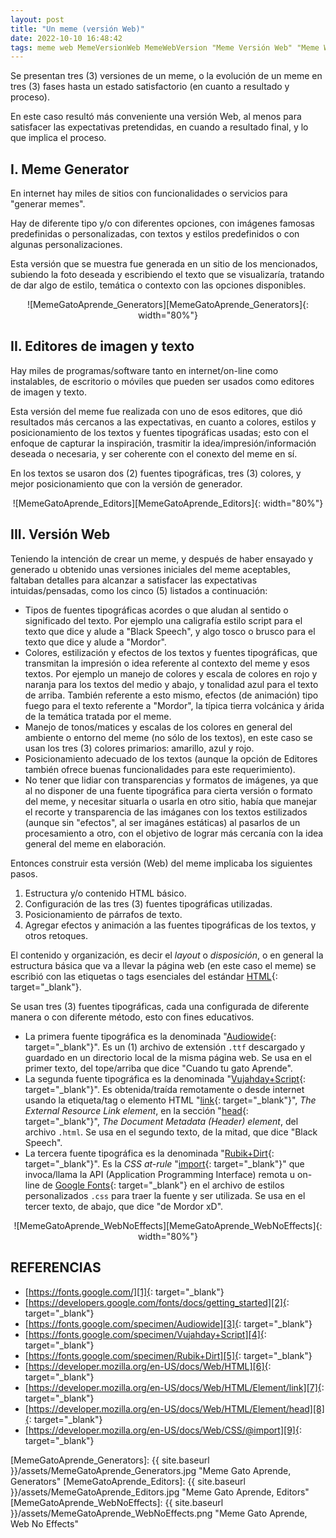 ```yaml
---
layout: post
title: "Un meme (versión Web)"
date: 2022-10-10 16:48:42
tags: meme web MemeVersionWeb MemeWebVersion "Meme Versión Web" "Meme Web Version"
---
```


Se presentan tres (3) versiones de un meme, o la evolución de un meme en tres (3) fases hasta un estado satisfactorio (en cuanto a resultado y proceso).

En este caso resultó más conveniente una versión Web, al menos para satisfacer las expectativas pretendidas, en cuando a resultado final, y lo que implica el proceso.


## I. Meme Generator
En internet hay miles de sitios con funcionalidades o servicios para "generar memes".

Hay de diferente tipo y/o con diferentes opciones, con imágenes famosas predefinidas o personalizadas, con textos y estilos predefinidos o con algunas personalizaciones.

Esta versión que se muestra fue generada en un sitio de los mencionados, subiendo la foto deseada y escribiendo el texto que se visualizaría, tratando de dar algo de estilo, temática o contexto con las opciones disponibles.

<div style="text-align:center" markdown="1">
![MemeGatoAprende_Generators][MemeGatoAprende_Generators]{: width="80%"}
</div>

## II. Editores de imagen y texto
Hay miles de programas/software tanto en internet/on-line como instalables, de escritorio o móviles que pueden ser usados como editores de imagen y texto.

Esta versión del meme fue realizada con uno de esos editores, que dió resultados más cercanos a las expectativas, en cuanto a colores, estilos y posicionamiento de los textos y fuentes tipográficas usadas; esto con el enfoque de capturar la inspiración, trasmitir la idea/impresión/información deseada o necesaria, y ser coherente con el conexto del meme en sí.

En los textos se usaron dos (2) fuentes tipográficas, tres (3) colores, y mejor posicionamiento que con la versión de generador.

<div style="text-align:center" markdown="1">
![MemeGatoAprende_Editors][MemeGatoAprende_Editors]{: width="80%"}
</div>


## III. Versión Web
Teniendo la intención de crear un meme, y después de haber ensayado y generado u obtenido unas versiones iniciales del meme aceptables, faltaban detalles para alcanzar a satisfacer las expectativas intuidas/pensadas, como los cinco (5) listados a continuación:

* Tipos de fuentes tipográficas acordes o que aludan al sentido o significado del texto. Por ejemplo una caligrafía estilo script para el texto que dice y alude a "Black Speech", y algo tosco o brusco para el texto que dice y alude a "Mordor".
* Colores, estilización y efectos de los textos y fuentes tipográficas, que transmitan la impresión o idea referente al contexto del meme y esos textos. Por ejemplo un manejo de colores y escala de colores en rojo y naranja para los textos del medio y abajo, y tonalidad azul para el texto de arriba. También referente a esto mismo, efectos (de animación) tipo fuego para el texto referente a "Mordor", la típica tierra volcánica y árida de la temática tratada por el meme.
* Manejo de tonos/matices y escalas de los colores en general del ambiente o entorno del meme (no sólo de los textos), en este caso se usan los tres (3) colores primarios: amarillo, azul y rojo.
* Posicionamiento adecuado de los textos (aunque la opción de Editores también ofrece buenas funcionalidades para este requerimiento).
* No tener que lidiar con transparencias y formatos de imágenes, ya que al no disponer de una fuente tipográfica para cierta versión o formato del meme, y necesitar situarla o usarla en otro sitio, había que manejar el recorte y transparencia de las imáganes con los textos estilizados (aunque sin "efectos", al ser imagánes estáticas) al pasarlos de un procesamiento a otro, con el objetivo de lograr más cercanía con la idea general del meme en elaboración.

Entonces construir esta versión (Web) del meme implicaba los siguientes pasos.
1. Estructura y/o contenido HTML básico.
2. Configuración de las tres (3) fuentes tipográficas utilizadas.
3. Posicionamiento de párrafos de texto.
4. Agregar efectos y animación a las fuentes tipográficas de los textos, y otros retoques.

El contenido y organización, es decir el *layout* o *disposición*, o en general la estructura básica que va a llevar la página web (en este caso el meme) se escribió con las etiquetas o tags esenciales del estándar [HTML][6]{: target="_blank"}.

Se usan tres (3) fuentes tipográficas, cada una configurada de diferente manera o con diferente método, esto con fines educativos.

* La primera fuente tipográfica es la denominada "[Audiowide][3]{: target="_blank"}". Es un (1) archivo de extensión `.ttf` descargado y guardado en un directorio local de la misma página web. Se usa en el primer texto, del tope/arriba que dice "Cuando tu gato Aprende".
* La segunda fuente tipográfica es la denominada "[Vujahday+Script][4]{: target="_blank"}". Es obtenida/traída remotamente o desde internet usando la etiqueta/tag o elemento HTML "[link][7]{: target="_blank"}", *The External Resource Link element*, en la sección "[head][8]{: target="_blank"}", *The Document Metadata (Header) element*, del archivo `.html`. Se usa en el segundo texto, de la mitad, que dice "Black Speech".
* La tercera fuente tipográfica es la denominada "[Rubik+Dirt][5]{: target="_blank"}". Es la *CSS at-rule* "[import][9]{: target="_blank"}" que invoca/llama la API (Application Programming Interface) remota u on-line de [Google Fonts][1]{: target="_blank"} en el archivo de estilos personalizados `.css` para traer la fuente y ser utilizada. Se usa en el tercer texto, de abajo, que dice "de Mordor xD".

<div style="text-align:center" markdown="1">
![MemeGatoAprende_WebNoEffects][MemeGatoAprende_WebNoEffects]{: width="80%"}
</div>



## REFERENCIAS
* [https://fonts.google.com/][1]{: target="_blank"}
* [https://developers.google.com/fonts/docs/getting_started][2]{: target="_blank"}
* [https://fonts.google.com/specimen/Audiowide][3]{: target="_blank"}
* [https://fonts.google.com/specimen/Vujahday+Script][4]{: target="_blank"}
* [https://fonts.google.com/specimen/Rubik+Dirt][5]{: target="_blank"}
* [https://developer.mozilla.org/en-US/docs/Web/HTML][6]{: target="_blank"}
* [https://developer.mozilla.org/en-US/docs/Web/HTML/Element/link][7]{: target="_blank"}
* [https://developer.mozilla.org/en-US/docs/Web/HTML/Element/head][8]{: target="_blank"}
* [https://developer.mozilla.org/en-US/docs/Web/CSS/@import][9]{: target="_blank"}



[1]: https://fonts.google.com/
[2]: https://developers.google.com/fonts/docs/getting_started
[3]: https://fonts.google.com/specimen/Audiowide
[4]: https://fonts.google.com/specimen/Vujahday+Script
[5]: https://fonts.google.com/specimen/Rubik+Dirt
[6]: https://developer.mozilla.org/en-US/docs/Web/HTML
[7]: https://developer.mozilla.org/en-US/docs/Web/HTML/Element/link
[8]: https://developer.mozilla.org/en-US/docs/Web/HTML/Element/head
[9]: https://developer.mozilla.org/en-US/docs/Web/CSS/@import



[MemeGatoAprende_Generators]: {{ site.baseurl }}/assets/MemeGatoAprende_Generators.jpg "Meme Gato Aprende, Generators"
[MemeGatoAprende_Editors]: {{ site.baseurl }}/assets/MemeGatoAprende_Editors.jpg "Meme Gato Aprende, Editors"
[MemeGatoAprende_WebNoEffects]: {{ site.baseurl }}/assets/MemeGatoAprende_WebNoEffects.png "Meme Gato Aprende, Web No Effects"
